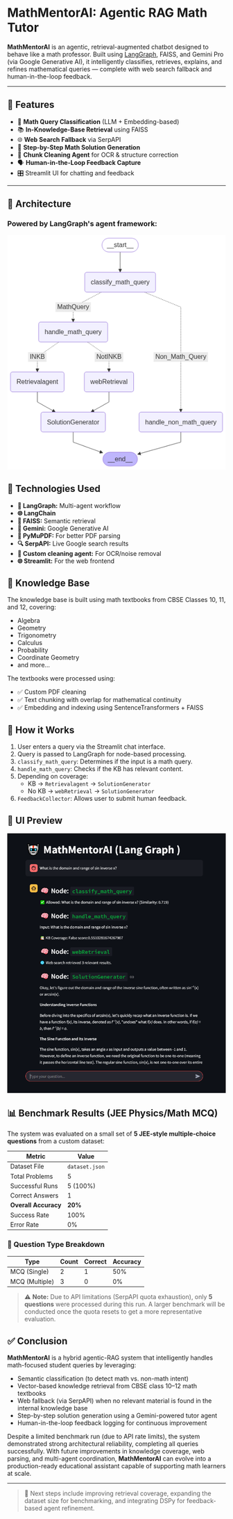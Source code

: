 # MathMentorAI: Agentic RAG Math Tutor

**MathMentorAI** is an agentic, retrieval-augmented chatbot designed to behave like a math professor. Built using [LangGraph](https://github.com/langchain-ai/langgraph), FAISS, and Gemini Pro (via Google Generative AI), it intelligently classifies, retrieves, explains, and refines mathematical queries — complete with web search fallback and human-in-the-loop feedback.

---

## 🚀 Features

- 🔎 **Math Query Classification** (LLM + Embedding-based)
- 📚 **In-Knowledge-Base Retrieval** using FAISS
- 🌐 **Web Search Fallback** via SerpAPI
- 🧠 **Step-by-Step Math Solution Generation**
- 🧹 **Chunk Cleaning Agent** for OCR & structure correction
- 🗣️ **Human-in-the-Loop Feedback Capture**
- 🎛️ Streamlit UI for chatting and feedback

---

## 🧱 Architecture

### Powered by LangGraph's agent framework:

![workflow](workflow.png)

## **🧰 Technologies Used**

* **🧠 LangGraph:** Multi-agent workflow
* **🌐 LangChain**
* **🔎 FAISS:** Semantic retrieval
* **🤖 Gemini:** Google Generative AI
* **📄 PyMuPDF:** For better PDF parsing
* **🔍 SerpAPI:** Live Google search results
* **🧼 Custom cleaning agent:** For OCR/noise removal
* **🌐 Streamlit:** For the web frontend

## **📘 Knowledge Base**

The knowledge base is built using math textbooks from CBSE Classes 10, 11, and 12, covering:

* Algebra
* Geometry
* Trigonometry
* Calculus
* Probability
* Coordinate Geometry
* and more...

The textbooks were processed using:

* ✅ Custom PDF cleaning
* ✅ Text chunking with overlap for mathematical continuity
* ✅ Embedding and indexing using SentenceTransformers + FAISS

## **💬 How it Works**

1.  User enters a query via the Streamlit chat interface.
2.  Query is passed to LangGraph for node-based processing.
3.  `classify_math_query`: Determines if the input is a math query.
4.  `handle_math_query`: Checks if the KB has relevant content.
5.  Depending on coverage:
    * KB → `Retrievalagent` → `SolutionGenerator`
    * No KB → `webRetrieval` → `SolutionGenerator`
6.  `FeedbackCollector`: Allows user to submit human feedback.

## 📸 UI Preview

![workflow](sampleoutput.png)

## 📊 Benchmark Results (JEE Physics/Math MCQ)

The system was evaluated on a small set of **5 JEE-style multiple-choice questions** from a custom dataset:

| Metric                    | Value      |
|--------------------------|------------|
| Dataset File             | `dataset.json` |
| Total Problems           | 5          |
| Successful Runs          | 5 (100%)   |
| Correct Answers          | 1          |
| **Overall Accuracy**     | **20%**    |
| Success Rate             | 100%       |
| Error Rate               | 0%         |

### 📌 Question Type Breakdown

| Type             | Count | Correct | Accuracy |
|------------------|-------|---------|----------|
| MCQ (Single)     | 2     | 1       | 50%      |
| MCQ (Multiple)   | 3     | 0       | 0%       |

> ⚠️ **Note:** Due to API limitations (SerpAPI quota exhaustion), only **5 questions** were processed during this run. A larger benchmark will be conducted once the quota resets to get a more representative evaluation.

## ✅ Conclusion

**MathMentorAI** is a hybrid agentic-RAG system that intelligently handles math-focused student queries by leveraging:

- Semantic classification (to detect math vs. non-math intent)
- Vector-based knowledge retrieval from CBSE class 10–12 math textbooks
- Web fallback (via SerpAPI) when no relevant material is found in the internal knowledge base
- Step-by-step solution generation using a Gemini-powered tutor agent
- Human-in-the-loop feedback logging for continuous improvement

Despite a limited benchmark run (due to API rate limits), the system demonstrated strong architectural reliability, completing all queries successfully. With future improvements in knowledge coverage, web parsing, and multi-agent coordination, **MathMentorAI** can evolve into a production-ready educational assistant capable of supporting math learners at scale.

---

> 🔧 Next steps include improving retrieval coverage, expanding the dataset size for benchmarking, and integrating DSPy for feedback-based agent refinement.






